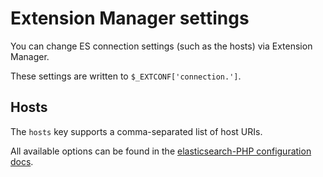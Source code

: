 # Extension Manager settings

You can change ES connection settings (such as the hosts) via Extension Manager.

These settings are written to `$_EXTCONF['connection.']`.

## Hosts

The `hosts` key supports a comma-separated list of host URIs.

All available options can be found in the [elasticsearch-PHP configuration docs](https://www.elastic.co/guide/en/elasticsearch/client/php-api/current/_configuration.html#_inline_host_configuration).
